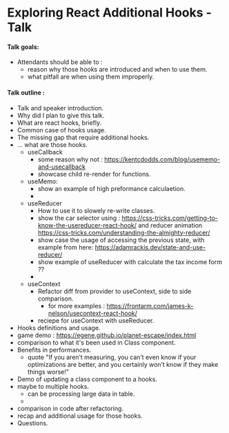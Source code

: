 # Exploring React Additional Hooks - Talk

#### Talk goals: 

- Attendants should be able to :
    - reason why those hooks are introduced and when to use them. 
    - what pitfall are when using them improperly. 

#### Talk outline : 

- Talk and speaker introduction. 
- Why did I plan to give this talk. 
- What are react hooks, briefly. 
- Common case of hooks usage. 
- The missing gap that require additional hooks. 
- ... what are those hooks. 
    - useCallback 
        - some reason why not : https://kentcdodds.com/blog/usememo-and-usecallback
        - showcase child re-render for functions. 
    - useMemo: 
        - show an example of high preformance calculaetion. 
        - 
    - useReducer
        - How to use it to slowely re-write classes. 
        - show the car selector using : https://css-tricks.com/getting-to-know-the-usereducer-react-hook/ and reducer animation https://css-tricks.com/understanding-the-almighty-reducer/
        - show case the usage of accessing the previous state, with example from here: https://adamrackis.dev/state-and-use-reducer/
        - show example of useReducer with calculate the tax income form ?? 
        - 
    - useContext
        - Refactor diff from provider to useContext, side to side comparison. 
            - for more examples : https://frontarm.com/james-k-nelson/usecontext-react-hook/
        - reciepe for useContext with useReducer. 
- Hooks definitions and usage. 
- game demo : https://egene.github.io/planet-escape/index.html
- comparison to what it's been used in Class component. 
- Benefits in performances.  
    - quote "If you aren’t measuring, you can’t even know if your optimizations are better, and you certainly won’t know if they make things worse!" 
- Demo of updating a class component to a hooks.
- maybe to multiple hooks.
    - can be processing large data in table. 
    - 
- comparison in code after refactoring.
- recap and additional usage for those hooks. 
- Questions. 
